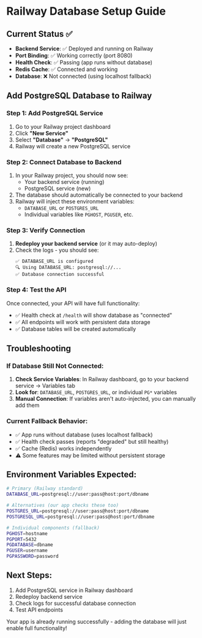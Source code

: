 # Railway Database Setup Guide

## Current Status ✅
- **Backend Service**: ✅ Deployed and running on Railway
- **Port Binding**: ✅ Working correctly (port 8080)
- **Health Check**: ✅ Passing (app runs without database)
- **Redis Cache**: ✅ Connected and working
- **Database**: ❌ Not connected (using localhost fallback)

## Add PostgreSQL Database to Railway

### Step 1: Add PostgreSQL Service
1. Go to your Railway project dashboard
2. Click **"New Service"**
3. Select **"Database"** → **"PostgreSQL"**
4. Railway will create a new PostgreSQL service

### Step 2: Connect Database to Backend
1. In your Railway project, you should now see:
   - Your backend service (running)
   - PostgreSQL service (new)
2. The database should automatically be connected to your backend
3. Railway will inject these environment variables:
   - `DATABASE_URL` or `POSTGRES_URL`
   - Individual variables like `PGHOST`, `PGUSER`, etc.

### Step 3: Verify Connection
1. **Redeploy your backend service** (or it may auto-deploy)
2. Check the logs - you should see:
   ```
   ✅ DATABASE_URL is configured
   🔍 Using DATABASE_URL: postgresql://...
   ✅ Database connection successful
   ```

### Step 4: Test the API
Once connected, your API will have full functionality:
- ✅ Health check at `/health` will show database as "connected"
- ✅ All endpoints will work with persistent data storage
- ✅ Database tables will be created automatically

## Troubleshooting

### If Database Still Not Connected:
1. **Check Service Variables**: In Railway dashboard, go to your backend service → Variables tab
2. **Look for**: `DATABASE_URL`, `POSTGRES_URL`, or individual `PG*` variables
3. **Manual Connection**: If variables aren't auto-injected, you can manually add them

### Current Fallback Behavior:
- ✅ App runs without database (uses localhost fallback)
- ✅ Health check passes (reports "degraded" but still healthy)
- ✅ Cache (Redis) works independently
- ⚠️ Some features may be limited without persistent storage

## Environment Variables Expected:
```bash
# Primary (Railway standard)
DATABASE_URL=postgresql://user:pass@host:port/dbname

# Alternatives (our app checks these too)
POSTGRES_URL=postgresql://user:pass@host:port/dbname
POSTGRESQL_URL=postgresql://user:pass@host:port/dbname

# Individual components (fallback)
PGHOST=hostname
PGPORT=5432
PGDATABASE=dbname
PGUSER=username
PGPASSWORD=password
```

## Next Steps:
1. Add PostgreSQL service in Railway dashboard
2. Redeploy backend service
3. Check logs for successful database connection
4. Test API endpoints

Your app is already running successfully - adding the database will just enable full functionality!